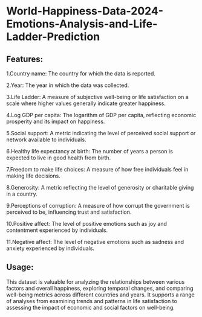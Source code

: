 # **World-Happiness-Data-2024-Emotions-Analysis-and-Life-Ladder-Prediction**

## Features:

1.Country name: The country for which the data is reported.

2.Year: The year in which the data was collected.

3.Life Ladder: A measure of subjective well-being or life satisfaction on a scale where higher values generally indicate greater happiness.

4.Log GDP per capita: The logarithm of GDP per capita, reflecting economic prosperity and its impact on happiness.

5.Social support: A metric indicating the level of perceived social support or network available to individuals.

6.Healthy life expectancy at birth: The number of years a person is expected to live in good health from birth.

7.Freedom to make life choices: A measure of how free individuals feel in making life decisions.

8.Generosity: A metric reflecting the level of generosity or charitable giving in a country.

9.Perceptions of corruption: A measure of how corrupt the government is perceived to be, influencing trust and satisfaction.

10.Positive affect: The level of positive emotions such as joy and contentment experienced by individuals.

11.Negative affect: The level of negative emotions such as sadness and anxiety experienced by individuals.

## Usage:
This dataset is valuable for analyzing the relationships between various factors and overall happiness, exploring temporal changes, and comparing well-being metrics across different countries and years. It supports a range of analyses from examining trends and patterns in life satisfaction to assessing the impact of economic and social factors on well-being.
